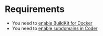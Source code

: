 # Requirements

- You need to [enable BuildKit for Docker](https://docs.docker.com/develop/develop-images/build_enhancements/#to-enable-buildkit-builds)
- You need to [enable subdomains in Coder](https://coder.com/docs/coder-oss/latest/admin/configure#wildcard-access-url)
